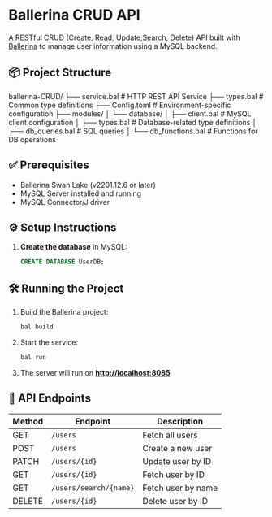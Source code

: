 # Ballerina CRUD API

A RESTful CRUD (Create, Read, Update,Search, Delete) API built with [Ballerina](https://ballerina.io/) to manage user information using a MySQL backend.

## 📦 Project Structure
ballerina-CRUD/
├── service.bal # HTTP REST API Service
├── types.bal # Common type definitions
├── Config.toml # Environment-specific configuration
├── modules/
│ └── database/
│ ├── client.bal # MySQL client configuration
│ ├── types.bal # Database-related type definitions
│ ├── db_queries.bal # SQL queries
│ └── db_functions.bal # Functions for DB operations

## ✅ Prerequisites

- Ballerina Swan Lake (v2201.12.6 or later)
- MySQL Server installed and running
- MySQL Connector/J driver

## ⚙️ Setup Instructions

1. **Create the database** in MySQL:
   ```sql
   CREATE DATABASE UserDB;
   

## 🛠 Running the Project

1. Build the Ballerina project:

   ```bash
   bal build
   ```

2. Start the service:

   ```bash
   bal run
   ```

3. The server will run on **[http://localhost:8085](http://localhost:9097)**

## 🔗 API Endpoints

| Method | Endpoint      | Description       |
| ------ | ------------- | ----------------- |
| GET    | `/users`      | Fetch all users   |
| POST   | `/users`      | Create a new user |
| PATCH  | `/users/{id}` | Update user by ID |
| GET    | `/users/{id}` | Fetch user by ID  |
| GET    | `/users/search/{name}`| Fetch user by name|
| DELETE | `/users/{id}` | Delete user by ID |

